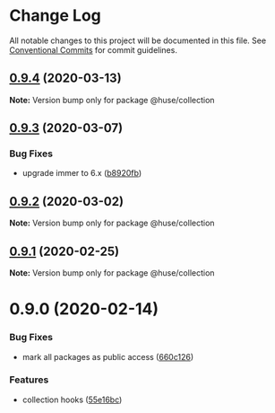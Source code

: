# Change Log

All notable changes to this project will be documented in this file.
See [Conventional Commits](https://conventionalcommits.org) for commit guidelines.

## [0.9.4](https://github.com/ecomfe/react-hooks/compare/@huse/collection@0.9.3...@huse/collection@0.9.4) (2020-03-13)

**Note:** Version bump only for package @huse/collection





## [0.9.3](https://github.com/ecomfe/react-hooks/compare/@huse/collection@0.9.2...@huse/collection@0.9.3) (2020-03-07)


### Bug Fixes

* upgrade immer to 6.x ([b8920fb](https://github.com/ecomfe/react-hooks/commit/b8920fb67a14bd111b543efdcd58b67b8277ba46))





## [0.9.2](https://github.com/ecomfe/react-hooks/compare/@huse/collection@0.9.1...@huse/collection@0.9.2) (2020-03-02)

**Note:** Version bump only for package @huse/collection





## [0.9.1](https://github.com/ecomfe/react-hooks/compare/@huse/collection@0.9.0...@huse/collection@0.9.1) (2020-02-25)

**Note:** Version bump only for package @huse/collection





# 0.9.0 (2020-02-14)


### Bug Fixes

* mark all packages as public access ([660c126](https://github.com/ecomfe/react-hooks/commit/660c1265ee27cb0de0e7b456904a22f4370002d0))


### Features

* collection hooks ([55e16bc](https://github.com/ecomfe/react-hooks/commit/55e16bc3c2d8b42e5c8f8e39d7ddb28daef12444))
